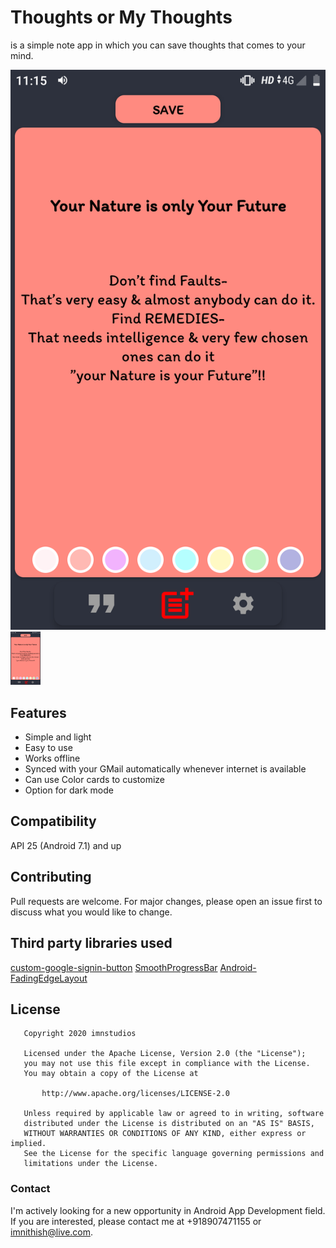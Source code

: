 # Thoughts or My Thoughts
is a simple note app in which you can save thoughts that comes to your mind.

![Alt text](https://github.com/imnithish/my_thoughts/blob/master/Images/ss1.png)
<img src="https://github.com/imnithish/my_thoughts/blob/master/Images/ss1.png" width="48">

## Features
* Simple and light
* Easy to use
* Works offline
* Synced with your GMail automatically whenever internet is available
* Can use Color cards to customize
* Option for dark mode

## Compatibility
API 25 (Android 7.1) and up

## Contributing
Pull requests are welcome. For major changes, please open an issue first to discuss what you would like to change.

## Third party libraries used
[custom-google-signin-button](https://github.com/shobhitpuri/custom-google-signin-button)
[SmoothProgressBar](https://github.com/castorflex/SmoothProgressBar)
[Android-FadingEdgeLayout](https://github.com/bosphere/Android-FadingEdgeLayout)

## License
```
   Copyright 2020 imnstudios

   Licensed under the Apache License, Version 2.0 (the "License");
   you may not use this file except in compliance with the License.
   You may obtain a copy of the License at

       http://www.apache.org/licenses/LICENSE-2.0

   Unless required by applicable law or agreed to in writing, software
   distributed under the License is distributed on an "AS IS" BASIS,
   WITHOUT WARRANTIES OR CONDITIONS OF ANY KIND, either express or implied.
   See the License for the specific language governing permissions and
   limitations under the License.
```

### Contact
I'm actively looking for a new opportunity in Android App Development field.
If you are interested, please contact me at +918907471155 or imnithish@live.com.
